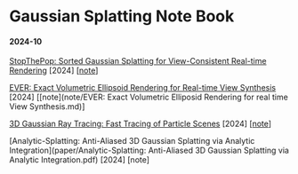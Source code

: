 # Gaussian Splatting Note Book



#### 2024-10

[StopThePop: Sorted Gaussian Splatting for View-Consistent Real-time Rendering](paper/StopThePop.pdf) [2024] [[note](note/StopThePop.md)]

[EVER: Exact Volumetric Ellipsoid Rendering for Real-time View Synthesis](paper/EVER.pdf) [2024] [[note](note/EVER: Exact Volumetric Elliposid Rendering for real time View Synthesis.md)]

[3D Gaussian Ray Tracing: Fast Tracing of Particle Scenes](paper/3DGRT.pdf) [2024] [[note](note/3DGRT.md)]

[Analytic-Splatting: Anti-Aliased 3D Gaussian Splatting via Analytic Integration](paper/Analytic-Splatting: Anti-Aliased 3D Gaussian Splatting via Analytic Integration.pdf) [2024] [note]
